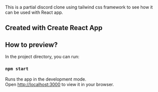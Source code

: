 This is a partial discord clone using tailwind css framework to see how it can be used with React app.

## Created with Create React App

## How to preview?

In the project directory, you can run:

### `npm start`

Runs the app in the development mode.\
Open [http://localhost:3000](http://localhost:3000) to view it in your browser.
